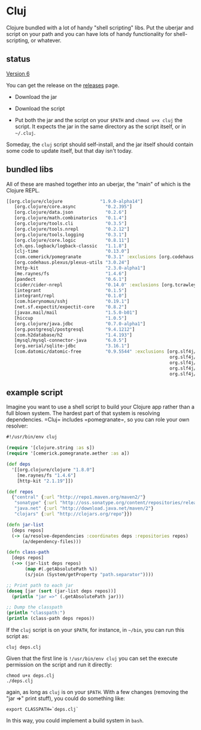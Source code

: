 # Cluj

Clojure bundled with a lot of handy "shell scripting" libs. Put the
uberjar and script on your path and you can have lots of handy
functionality for shell-scripting, or whatever.

## status

[Version 6](https://github.com/zentrope/cluj/releases/tag/v6)

You can get the release on the [releases](https://github.com/zentrope/cluj/releases)  page.

* Download the jar

* Download the script

* Put both the jar and the script on your `$PATH` and `chmod u+x
  cluj` the script. It expects the jar in the same directory as the
  script itself, or in `~/.cluj`.

Someday, the `cluj` script should self-install, and the jar itself
should contain some code to update itself, but that day isn't today.

## bundled libs

All of these are mashed together into an uberjar, the "main" of which
is the Clojure REPL.


```clojure
[[org.clojure/clojure              "1.9.0-alpha14"]
   [org.clojure/core.async           "0.2.395"]
   [org.clojure/data.json            "0.2.6"]
   [org.clojure/math.combinatorics   "0.1.4"]
   [org.clojure/tools.cli            "0.3.5"]
   [org.clojure/tools.nrepl          "0.2.12"]
   [org.clojure/tools.logging        "0.3.1"]
   [org.clojure/core.logic           "0.8.11"]
   [ch.qos.logback/logback-classic   "1.1.8"]
   [clj-time                         "0.13.0"]
   [com.cemerick/pomegranate         "0.3.1" :exclusions [org.codehaus.plexus/plexus-utils]]
   [org.codehaus.plexus/plexus-utils "3.0.24"]
   [http-kit                         "2.3.0-alpha1"]
   [me.raynes/fs                     "1.4.6"]
   [pandect                          "0.6.1"]
   [cider/cider-nrepl                "0.14.0" :exclusions [org.tcrawley/dynapath]]
   [integrant                        "0.1.5"]
   [integrant/repl                   "0.1.0"]
   [com.hierynomus/sshj              "0.19.1"]
   [net.sf.expectit/expectit-core    "0.8.2"]
   [javax.mail/mail                  "1.5.0-b01"]
   [hiccup                           "1.0.5"]
   [org.clojure/java.jdbc            "0.7.0-alpha1"]
   [org.postgresql/postgresql        "9.4.1212"]
   [com.h2database/h2                "1.4.193"]
   [mysql/mysql-connector-java       "6.0.5"]
   [org.xerial/sqlite-jdbc           "3.16.1"]
   [com.datomic/datomic-free         "0.9.5544" :exclusions [org.slf4j/jcl-over-slf4j
                                                             org.slf4j/log4j-over-slf4j
                                                             org.slf4j/jul-to-slf4j
                                                             org.slf4j/slf4j-log4j12
                                                             org.slf4j/slf4j-api]]]
```

## example script

Imagine you want to use a shell script to build your Clojure app
rather than a full blown system. The hardest part of that system is
resolving dependencies. =Cluj= includes =pomegranate=, so you can role
your own resolver:

```clojure
#!/usr/bin/env cluj

(require '[clojure.string :as s])
(require '[cemerick.pomegranate.aether :as a])

(def deps
  '[[org.clojure/clojure "1.8.0"]
    [me.raynes/fs "1.4.6"]
    [http-kit "2.1.19"]])

(def repos
  {"central" {:url "http://repo1.maven.org/maven2/"}
   "sonatype" {:url "http://oss.sonatype.org/content/repositories/releases"}
   "java.net" {:url "http://download.java.net/maven/2"}
   "clojars" {:url "http://clojars.org/repo"}})

(defn jar-list
  [deps repos]
  (-> (a/resolve-dependencies :coordinates deps :repositories repos)
      (a/dependency-files)))

(defn class-path
  [deps repos]
  (->> (jar-list deps repos)
       (map #(.getAbsolutePath %))
       (s/join (System/getProperty "path.separator"))))

;; Print path to each jar
(doseq [jar (sort (jar-list deps repos))]
  (println "jar =>" (.getAbsolutePath jar)))

;; Dump the classpath
(println "classpath:")
(println (class-path deps repos))
```

If the `cluj` script is on your `$PATH`, for instance, in `~/bin`, you
can run this script as:

    cluj deps.clj

Given that the first line is `!/usr/bin/env cluj` you can set the
execute permission on the script and run it directly:

    chmod u+x deps.clj
    ./deps.clj

again, as long as `cluj` is on your `$PATH`. With a few changes
(removing the "jar =>" print stuff), you could do something like:

    export CLASSPATH=`deps.clj`

In this way, you could implement a build system in `bash`.
